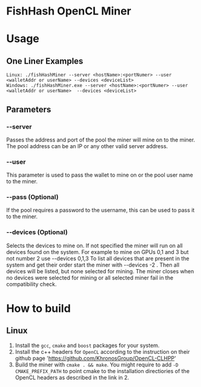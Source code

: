 # FishHash OpenCL Miner


# Usage
## One Liner Examples
```
Linux: ./fishHashMiner --server <hostName>:<portNumer> --user <walletAddr or userName> --devices <deviceList>
Windows: ./fishHashMiner.exe --server <hostName>:<portNumer> --user <walletAddr or userName>  --devices <deviceList>
```

## Parameters
### --server 
Passes the address and port of the pool the miner will mine on to the miner.
The pool address can be an IP or any other valid server address.

### --user
This parameter is used to pass the wallet to mine on or the pool user name to the miner.

### --pass (Optional)
If the pool requires a password to the username, this can be used to pass it to the miner.

### --devices (Optional)
Selects the devices to mine on. If not specified the miner will run on all devices found on the system. 
For example to mine on GPUs 0,1 and 3 but not number 2 use --devices 0,1,3
To list all devices that are present in the system and get their order start the miner with --devices -2 .
Then all devices will be listed, but none selected for mining. The miner closes when no devices were 
selected for mining or all selected miner fail in the compatibility check.

# How to build
## Linux 
1. Install the `gcc`, `cmake` and `boost` packages for your system.
2. Install the c++ headers for `OpenCL` according to the instruction on their github page 'https://github.com/KhronosGroup/OpenCL-CLHPP'
3. Build the miner with `cmake . && make`. You might require to add `-D CMAKE_PREFIX_PATH` to point cmake to the installation directiories of the OpenCL headers as described in the link in 2.
